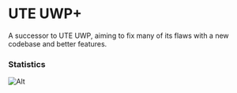 # UTE UWP+
A successor to UTE UWP, aiming to fix many of its flaws with a new codebase and better features.<br>
### Statistics
![Alt](https://repobeats.axiom.co/api/embed/d9c70edbc5bb9e9172f03ea54b0dcf7b0fccbd50.svg "Repobeats analytics image")
